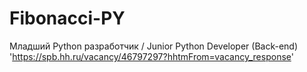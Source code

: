 # Fibonacci-PY

Младший Python разработчик / Junior Python Developer (Back-end)
'https://spb.hh.ru/vacancy/46797297?hhtmFrom=vacancy_response'
